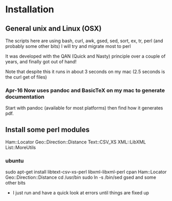 # Installation

## General unix and Linux (OSX)
 The scripts here are using bash, curl, awk, gsed, sed, sort, ex, tr, perl (and probably some other bits) I will try and migrate most to perl

It was developed with the QAN (Quick and Nasty) principle over a couple of years, and finally got out of hand!

Note that despite this it runs in about 3 seconds on my mac (2.5 seconds is the curl get of files)

### Apr-16 Now uses pandoc and BasicTeX on my mac to generate documentation
Start with pandoc (available for most platforms) then find how it generates pdf.

## Install some perl modules 
Ham::Locator
Geo::Direction::Distance
Text::CSV_XS
XML::LibXML
List::MoreUtils

### ubuntu 
sudo apt-get install libtext-csv-xs-perl  libxml-libxml-perl
cpan   Ham::Locator Geo::Direction::Distance
cd /usr/bin
sudo ln -s /bin/sed gsed
and some other bits

* I just run and have a quick look at errors until things are fixed up
